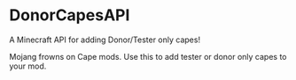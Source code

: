 DonorCapesAPI
=============

A Minecraft API for adding Donor/Tester only capes!

Mojang frowns on Cape mods. Use this to add tester or donor only capes to your mod.
